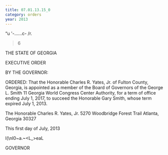 ```yaml
---
title: 07.01.13.15_0
category: orders
year: 2013
---
```

   

“u '-......c- /r.
 >6 

THE STATE OF GEORGIA

EXECUTIVE ORDER

BY THE GOVERNOR:

ORDERED: That the Honorable Charles R. Yates, Jr. of Fulton County,
Georgia, is appointed as a member of the Board of Governors of the
George L. Smith 11 Georgia World Congress Center Authority, for
a term of office ending July 1, 2017, to succeed the Honorable Gary
Smith, whose term expired July 1, 2013.

The Honorable Charles R. Yates, Jr.
5270 Woodbridge Forest Trail
Atlanta, Georgia 30327

This first day of July, 2013

l(\nI0~a.~\<L_>eaL

GOVERNOR

